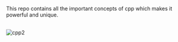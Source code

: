  This repo contains all the important concepts of cpp which makes it powerful and unique.<br><br>
 
 
![cpp2](https://user-images.githubusercontent.com/83531337/160971771-8d8c2451-acfe-4313-8d61-bb802c1423a4.png)



 <br>
 
